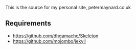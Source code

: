 This is the source for my personal site, petermaynard.co.uk

## Requirements

- https://github.com/dhgamache/Skeleton
- https://github.com/mojombo/jekyll
